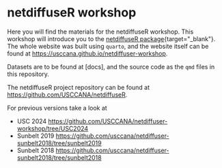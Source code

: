 # netdiffuseR workshop

Here you will find the materials for the netdiffuseR workshop.
This workshop will introduce you to the [netdiffuseR package](https://github.com/USCCANA/netdiffuseR){target="_blank"}.
The whole website was built using `quarto`, and the website itself can be found at https://usccana.github.io/netdiffuser-workshop. 

Datasets are to be found at [docs], and the source code as the `qmd` files in this repository.

The netdiffuseR project repository can be found at https://github.com/USCCANA/netdiffuseR.

For previous versions take a look at

- USC 2024 <https://github.com/USCCANA/netdiffuser-workshop/tree/USC2024>
- Sunbelt 2019 <https://github.com/usccana/netdiffuser-sunbelt2018/tree/sunbelt2019>
- Sunbelt 2018 <https://github.com/usccana/netdiffuser-sunbelt2018/tree/sunbelt2018>
